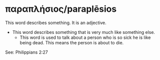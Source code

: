 # παραπλήσιος/paraplēsios
This word describes something. It is an adjective.
* This word describes something that is very much like something else.
    * This word is used to talk about a person who is so sick he is like being dead. This means the person is about to die.

See: Philippians 2:27
